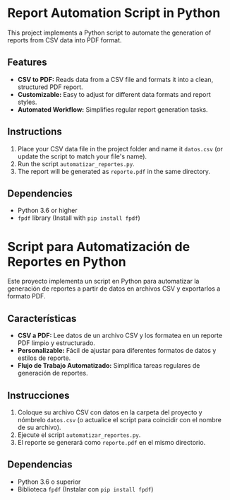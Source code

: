 # Report Automation Script in Python

This project implements a Python script to automate the generation of reports from CSV data into PDF format.

## Features

- **CSV to PDF:** Reads data from a CSV file and formats it into a clean, structured PDF report.
- **Customizable:** Easy to adjust for different data formats and report styles.
- **Automated Workflow:** Simplifies regular report generation tasks.

## Instructions

1. Place your CSV data file in the project folder and name it `datos.csv` (or update the script to match your file's name).
2. Run the script `automatizar_reportes.py`.
3. The report will be generated as `reporte.pdf` in the same directory.

## Dependencies

- Python 3.6 or higher
- `fpdf` library (Install with `pip install fpdf`)

# Script para Automatización de Reportes en Python

Este proyecto implementa un script en Python para automatizar la generación de reportes a partir de datos en archivos CSV y exportarlos a formato PDF.

## Características

- **CSV a PDF:** Lee datos de un archivo CSV y los formatea en un reporte PDF limpio y estructurado.
- **Personalizable:** Fácil de ajustar para diferentes formatos de datos y estilos de reporte.
- **Flujo de Trabajo Automatizado:** Simplifica tareas regulares de generación de reportes.

## Instrucciones

1. Coloque su archivo CSV con datos en la carpeta del proyecto y nómbrelo `datos.csv` (o actualice el script para coincidir con el nombre de su archivo).
2. Ejecute el script `automatizar_reportes.py`.
3. El reporte se generará como `reporte.pdf` en el mismo directorio.

## Dependencias

- Python 3.6 o superior
- Biblioteca `fpdf` (Instalar con `pip install fpdf`)
